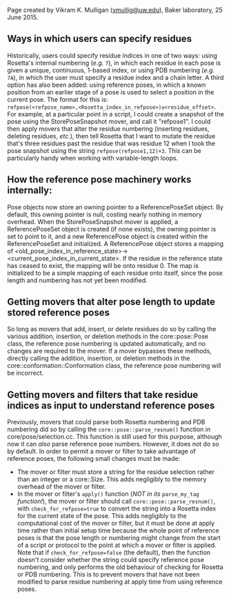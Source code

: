 Page created by Vikram K. Mulligan (vmullig@uw.edu), Baker laboratory, 25 June 2015.

## Ways in which users can specify residues

Historically, users could specify residue indices in one of two ways: using Rosetta's internal numbering (<i>e.g.</i> ```7```), in which each residue in each pose is given a unique, continuous, 1-based index, or using PDB numbering (<i>e.g.</i> ```7A```), in which the user must specify a residue index and a chain letter.  A third option has also been added: using reference poses, in which a known position from an earlier stage of a pose is used to select a position in the current pose.  The format for this is:<br/> 
```refpose(<refpose_name>,<Rosetta_index_in_refpose>)±<residue_offset>```.<br/>
For example, at a particular point in a script, I could create a snapshot of the pose using the StorePoseSnapshot mover, and call it "refpose1".  I could then apply movers that alter the residue numbering (inserting residues, deleting residues, <i>etc.</i>), then tell Rosetta that I want to mutate the residue that's three residues past the residue that was residue 12 when I took the pose snapshot using the string ```refpose(refpose1,12)+3```.  This can be particularly handy when working with variable-length loops.

## How the reference pose machinery works internally:

Pose objects now store an owning pointer to a ReferencePoseSet object.  By default, this owning pointer is null, costing nearly nothing in memory overhead.  When the StorePoseSnapshot mover is applied, a ReferencePoseSet object is created (if none exists), the owning pointer is set to point to it, and a new ReferencePose object is created within the ReferencePoseSet and initialized.  A ReferencePose object stores a mapping of <old_pose_index_in_reference_state>-><current_pose_index_in_current_state>.  If the residue in the reference state has ceased to exist, the mapping will be onto residue 0.  The map is initialized to be a simple mapping of each residue onto itself, since the pose length and numbering has not yet been modified.

## Getting movers that alter pose length to update stored reference poses

So long as movers that add, insert, or delete residues do so by calling the various addition, insertion, or deletion methods in the core::pose::Pose class, the reference pose numbering is updated automatically, and no changes are required to the mover.  If a mover bypasses these methods, directly calling the addition, insertion, or deletion methods in the core::conformation::Conformation class, the reference pose numbering will be incorrect.

## Getting movers and filters that take residue indices as input to understand reference poses

Previously, movers that could parse both Rosetta numbering and PDB numbering did so by calling the ```core::pose::parse_resnum()``` function in core/pose/selection.cc.  This function is still used for this purpose, although now it can <i>also</i> parse reference pose numbers.  However, it does not do so by default.  In order to permit a mover or filter to take advantage of reference poses, the following small changes must be made:<br/>
- The mover or filter must store a string for the residue selection rather than an integer or a core::Size.  This adds negligibly to the memory overhead of the mover or filter.<br/>
- In the mover or filter's ```apply()``` function (<i>NOT in its</i> ```parse_my_tag``` <i>function!</i>), the mover or filter should call ```core::pose::parse_resnum()```, with ```check_for_refpose=true``` to convert the string into a Rosetta index for the current state of the pose.  This adds negligibly to the computational cost of the mover or filter, but it must be done at apply time rather than initial setup time because the whole point of reference poses is that the pose length or numbering might change from the start of a script or protocol to the point at which a mover or filter is applied.  Note that if ```check_for_refpose=false``` (the default), then the function doesn't consider whether the string could specify reference pose numbering, and only performs the old behaviour of checking for Rosetta or PDB numbering.  This is to prevent movers that have not been modified to parse residue numbering at apply time from using reference poses.